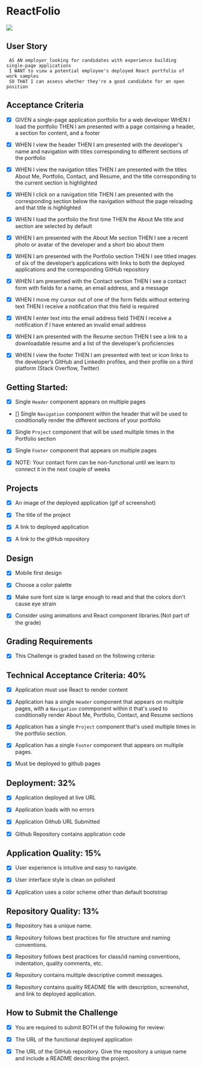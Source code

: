 # ReactFolio

![](20-react-homework-demo-01.gif)

## User Story
     AS AN employer looking for candidates with experience building single-page applications
     I WANT to view a potential employee's deployed React portfolio of work samples
     SO THAT I can assess whether they're a good candidate for an open position



## Acceptance Criteria

- [x]    GIVEN a single-page application portfolio for a web developer
        WHEN I load the portfolio
        THEN I am presented with a page containing a header, a section for content, and a footer
   

- [x]    WHEN I view the header
        THEN I am presented with the developer's name and navigation with titles corresponding to different sections of the portfolio


- [x]    WHEN I view the navigation titles
        THEN I am presented with the titles About Me, Portfolio, Contact, and Resume, and the title corresponding to the current section is highlighted
   

- [x]    WHEN I click on a navigation title
        THEN I am presented with the corresponding section below the navigation without the page reloading and that title is highlighted


- [x]    WHEN I load the portfolio the first time
        THEN the About Me title and section are selected by default
 

- [x]    WHEN I am presented with the About Me section
        THEN I see a recent photo or avatar of the developer and a short bio about them


- [x]    WHEN I am presented with the Portfolio section
        THEN I see titled images of six of the developer’s applications with links to both the deployed applications and the corresponding GitHub repository


- [x]    WHEN I am presented with the Contact section
        THEN I see a contact form with fields for a name, an email address, and a message


- [x]    WHEN I move my cursor out of one of the form fields without entering text
        THEN I receive a notification that this field is required  

- [x]    WHEN I enter text into the email address field
        THEN I receive a notification if I have entered an invalid email address


- [x]    WHEN I am presented with the Resume section
        THEN I see a link to a downloadable resume and a list of the developer’s proficiencies
  

- [x]    WHEN I view the footer
        THEN I am presented with text or icon links to the developer’s GitHub and LinkedIn profiles, and their profile on a third platform (Stack Overflow, Twitter) 




## Getting Started:


- [x]    Single `Header` component appears on multiple pages

- []    Single `Navigation` component within the header that will be used to conditionally render the different sections of your portfolio  

- [x]    Single `Project` component that will be used multiple times in the Portfolio section   
            
- [x]    Single `Footer` component that appears on multiple pages 

- [x]    NOTE: Your contact form can be non-functional until we learn to connect it in the next couple of weeks

## Projects

- [x]    An image of the deployed application (gif of screenshot)

- [x]    The title of the project

- [x]    A link to deployed application

- [x]    A link to the gitHub repository


## Design

- [x]   Mobile first design

- [x]   Choose a color palette

- [x]   Make sure font size is large enough to read and that the colors don't cause eye strain

- [x]  Consider using animations and React component libraries.(Not part of the grade) 




## Grading Requirements

- [x] This Challenge is graded based on the following criteria:



## Technical Acceptance Criteria: 40%
- [x]   Application must use React to render content

- [x]    Application has a single `Header` component that appears on multiple pages, with a `Navigation` commponent within it that's used to conditionally render About Me, Portfolio, Contact, and Resume sections

- [x]    Application has a single `Project` component that's used multiple times in the portfolio section.

- [x]  Application has a single `Footer` component that appears on multiple pages.

- [x]  Must be deployed to github pages   

  


## Deployment: 32%

- [x]    Application deployed at live URL

- [x]    Application loads with no errors

- [x]    Application Github URL Submitted

- [x]    Github Repository contains application code



## Application Quality: 15%
- [x]    User experience is intuitive and easy to navigate.

- [x]   User interface style is clean on polished

- [x]    Application uses a color scheme other than default bootstrap



## Repository Quality: 13%
- [x]    Repository has a unique name.

- [x]    Repository follows best practices for file structure and naming conventions.

- [x]    Repository follows best practices for class/id naming conventions, indentation, quality comments, etc.

- [x]    Repository contains multiple descriptive commit messages.

- [x]    Repository contains quality README file with description, screenshot, and link to deployed application.




## How to Submit the Challenge
- [x]    You are required to submit BOTH of the following for review:

- [x]    The URL of the functional deployed application

- [x]    The URL of the GitHub repository. Give the repository a unique name and include a README describing the project.